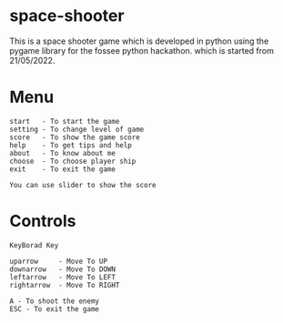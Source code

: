 # space-shooter
This is a space shooter game which is developed in python using the pygame library for the fossee python hackathon. which is started from 21/05/2022.

# Menu
    start   - To start the game
    setting - To change level of game
    score   - To show the game score
    help    - To get tips and help
    about   - To know about me
    choose  - To choose player ship
    exit    - To exit the game

    You can use slider to show the score
    
# Controls
    KeyBorad Key
    
    uparrow     - Move To UP
    downarrow   - Move To DOWN
    leftarrow   - Move To LEFT
    rightarrow  - Move To RIGHT
    
    A - To shoot the enemy
    ESC - To exit the game
